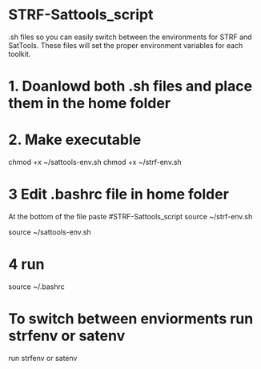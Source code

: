 # STRF-Sattools_script
.sh files so you can easily switch between the environments for STRF and SatTools. These files will set the proper environment variables for each toolkit.

# 1. Doanlowd both .sh files and place them in the home folder

# 2. Make executable
chmod +x ~/sattools-env.sh
chmod +x ~/strf-env.sh

# 3 Edit .bashrc file in home folder 

At the bottom of the file paste 
  #STRF-Sattools_script
source ~/strf-env.sh
  
source ~/sattools-env.sh

# 4 run 
 source ~/.bashrc


# To switch between enviorments run strfenv or satenv
run strfenv or satenv
